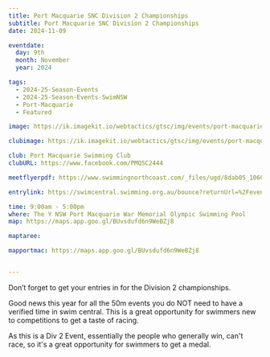 ```yaml
---
title: Port Macquarie SNC Division 2 Championships
subtitle: Port Macquarie SNC Division 2 Championships
date: 2024-11-09

eventdate:
  day: 9th
  month: November
  year: 2024

tags:
  - 2024-25-Season-Events
  - 2024-25-Season-Events-SwimNSW
  - Port-Macquarie
  - Featured

image: https://ik.imagekit.io/webtactics/gtsc/img/events/port-macquarie-swimming-club-600x400.jpg

clubimage: https://ik.imagekit.io/webtactics/gtsc/img/events/port-macquarie-swimming-club-600x400.jpg

club: Port Macquarie Swimming Club
clubURL: https://www.facebook.com/PMQSC2444

meetflyerpdf: https://www.swimmingnorthcoast.com/_files/ugd/8dab05_10606538057a45ea9da83dc32b883e34.pdf

entrylink: https://swimcentral.swimming.org.au/bounce?returnUrl=%2Fevents%2F48d696a6-ed77-ef11-ac20-00224893fd9b%2Fdetail

time: 9:00am - 5:00pm
where: The Y NSW Port Macquarie War Memorial Olympic Swimming Pool
map: https://maps.app.goo.gl/BUvsdufd6n9WeBZj8

maptaree:

mapportmac: https://maps.app.goo.gl/BUvsdufd6n9WeBZj8


---
```




Don’t forget to get your entries in for the Division 2 championships. 

Good news this year for all the 50m events you do NOT need to have a verified time in swim central. This is a great opportunity for swimmers new to competitions to get a taste of racing.

As this is a Div 2 Event, essentially the people who generally win, can't race, so it's a great opportunity for swimmers to get a medal.
